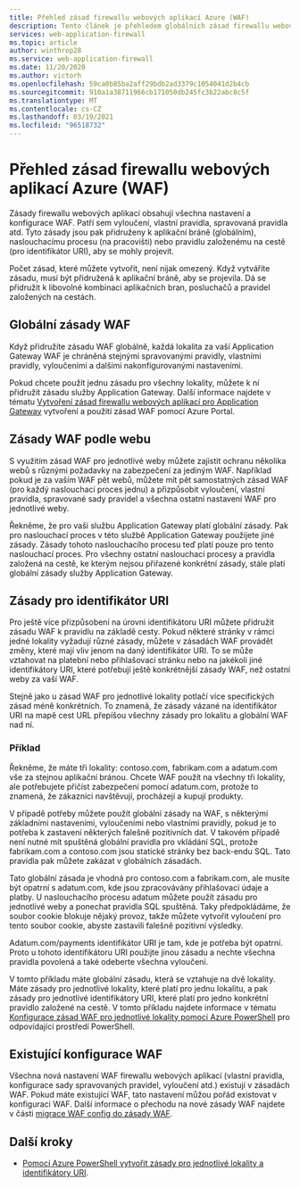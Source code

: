 ```yaml
---
title: Přehled zásad firewallu webových aplikací Azure (WAF)
description: Tento článek je přehledem globálních zásad firewallu webových aplikací (WAF), pro jednotlivé lokality a pro identifikátor URI.
services: web-application-firewall
ms.topic: article
author: winthrop28
ms.service: web-application-firewall
ms.date: 11/20/2020
ms.author: victorh
ms.openlocfilehash: 59ca0b85ba2aff29bdb2ad3379c1054041d2b4cb
ms.sourcegitcommit: 910a1a38711966cb171050db245fc3b22abc8c5f
ms.translationtype: MT
ms.contentlocale: cs-CZ
ms.lasthandoff: 03/19/2021
ms.locfileid: "96518732"
---
```

# <a name="azure-web-application-firewall-waf-policy-overview"></a>Přehled zásad firewallu webových aplikací Azure (WAF)

Zásady firewallu webových aplikací obsahují všechna nastavení a konfigurace WAF. Patří sem vyloučení, vlastní pravidla, spravovaná pravidla atd. Tyto zásady jsou pak přidruženy k aplikační bráně (globálním), naslouchacímu procesu (na pracovišti) nebo pravidlu založenému na cestě (pro identifikátor URI), aby se mohly projevit.

Počet zásad, které můžete vytvořit, není nijak omezený. Když vytváříte zásadu, musí být přidružená k aplikační bráně, aby se projevila. Dá se přidružit k libovolné kombinaci aplikačních bran, posluchačů a pravidel založených na cestách.

## <a name="global-waf-policy"></a>Globální zásady WAF

Když přidružíte zásadu WAF globálně, každá lokalita za vaší Application Gateway WAF je chráněná stejnými spravovanými pravidly, vlastními pravidly, vyloučeními a dalšími nakonfigurovanými nastaveními.

Pokud chcete použít jednu zásadu pro všechny lokality, můžete k ní přidružit zásadu služby Application Gateway. Další informace najdete v tématu [Vytvoření zásad firewallu webových aplikací pro Application Gateway](create-waf-policy-ag.md) vytvoření a použití zásad WAF pomocí Azure Portal. 

## <a name="per-site-waf-policy"></a>Zásady WAF podle webu

S využitím zásad WAF pro jednotlivé weby můžete zajistit ochranu několika webů s různými požadavky na zabezpečení za jediným WAF. Například pokud je za vaším WAF pět webů, můžete mít pět samostatných zásad WAF (pro každý naslouchací proces jednu) a přizpůsobit vyloučení, vlastní pravidla, spravované sady pravidel a všechna ostatní nastavení WAF pro jednotlivé weby.

Řekněme, že pro vaši službu Application Gateway platí globální zásady. Pak pro naslouchací proces v této službě Application Gateway použijete jiné zásady. Zásady tohoto naslouchacího procesu teď platí pouze pro tento naslouchací proces. Pro všechny ostatní naslouchací procesy a pravidla založená na cestě, ke kterým nejsou přiřazené konkrétní zásady, stále platí globální zásady služby Application Gateway.

## <a name="per-uri-policy"></a>Zásady pro identifikátor URI

Pro ještě více přizpůsobení na úrovni identifikátoru URI můžete přidružit zásadu WAF k pravidlu na základě cesty. Pokud některé stránky v rámci jedné lokality vyžadují různé zásady, můžete v zásadách WAF provádět změny, které mají vliv jenom na daný identifikátor URI. To se může vztahovat na platební nebo přihlašovací stránku nebo na jakékoli jiné identifikátory URI, které potřebují ještě konkrétnější zásady WAF, než ostatní weby za vaší WAF.

Stejně jako u zásad WAF pro jednotlivé lokality potlačí více specifických zásad méně konkrétních. To znamená, že zásady vázané na identifikátor URI na mapě cest URL přepíšou všechny zásady pro lokalitu a globální WAF nad ní.

### <a name="example"></a>Příklad

Řekněme, že máte tři lokality: contoso.com, fabrikam.com a adatum.com vše za stejnou aplikační bránou. Chcete WAF použít na všechny tři lokality, ale potřebujete přičíst zabezpečení pomocí adatum.com, protože to znamená, že zákazníci navštěvují, procházejí a kupují produkty.

V případě potřeby můžete použít globální zásady na WAF, s některými základními nastaveními, vyloučeními nebo vlastními pravidly, pokud je to potřeba k zastavení některých falešně pozitivních dat. V takovém případě není nutné mít spuštěná globální pravidla pro vkládání SQL, protože fabrikam.com a contoso.com jsou statické stránky bez back-endu SQL. Tato pravidla pak můžete zakázat v globálních zásadách.

Tato globální zásada je vhodná pro contoso.com a fabrikam.com, ale musíte být opatrní s adatum.com, kde jsou zpracovávány přihlašovací údaje a platby. U naslouchacího procesu adatum můžete použít zásadu pro jednotlivé weby a ponechat pravidla SQL spuštěná. Taky předpokládáme, že soubor cookie blokuje nějaký provoz, takže můžete vytvořit vyloučení pro tento soubor cookie, abyste zastavili falešně pozitivní výsledky. 

Adatum.com/payments identifikátor URI je tam, kde je potřeba být opatrní. Proto u tohoto identifikátoru URI použijte jinou zásadu a nechte všechna pravidla povolená a také odeberte všechna vyloučení.

V tomto příkladu máte globální zásadu, která se vztahuje na dvě lokality. Máte zásady pro jednotlivé lokality, které platí pro jednu lokalitu, a pak zásady pro jednotlivé identifikátory URI, které platí pro jedno konkrétní pravidlo založené na cestě. V tomto příkladu najdete informace v tématu [Konfigurace zásad WAF pro jednotlivé lokality pomocí Azure PowerShell](per-site-policies.md) pro odpovídající prostředí PowerShell.

## <a name="existing-waf-configurations"></a>Existující konfigurace WAF

Všechna nová nastavení WAF firewallu webových aplikací (vlastní pravidla, konfigurace sady spravovaných pravidel, vyloučení atd.) existují v zásadách WAF. Pokud máte existující WAF, tato nastavení můžou pořád existovat v konfiguraci WAF. Další informace o přechodu na nové zásady WAF najdete v části [migrace WAF config do zásady WAF](./migrate-policy.md). 


## <a name="next-steps"></a>Další kroky

- [Pomocí Azure PowerShell vytvořit zásady pro jednotlivé lokality a identifikátory URI](per-site-policies.md).
